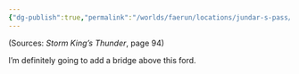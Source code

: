 ```yaml
---
{"dg-publish":true,"permalink":"/worlds/faerun/locations/jundar-s-pass/"}
---
```



(Sources: *Storm King’s Thunder*, page 94)

I’m definitely going to add a bridge above this ford.

